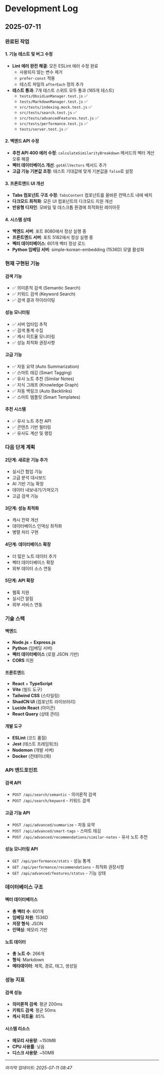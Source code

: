 # Development Log

## 2025-07-11

### 완료된 작업

#### 1. 기능 테스트 및 버그 수정
- **Lint 에러 완전 해결**: 모든 ESLint 에러 수정 완료
  - 사용되지 않는 변수 제거
  - `prefer-const` 적용
  - 테스트 파일의 `afterEach` 정의 추가
- **테스트 통과**: 7개 테스트 스위트 모두 통과 (165개 테스트)
  - `tests/ObsidianManager.test.js` ✅
  - `tests/MarkdownManager.test.js` ✅
  - `src/tests/indexing.mock.test.js` ✅
  - `src/tests/search.test.js` ✅
  - `src/tests/advancedFeatures.test.js` ✅
  - `src/tests/performance.test.js` ✅
  - `tests/server.test.js` ✅

#### 2. 백엔드 API 수정
- **추천 API 400 에러 수정**: `calculateSimilarityBreakdown` 메서드의 벡터 계산 오류 해결
- **벡터 데이터베이스 개선**: `getAllVectors` 메서드 추가
- **고급 기능 기본값 조정**: 테스트 기대값에 맞게 기본값을 `false`로 설정

#### 3. 프론트엔드 UI 개선
- **Tabs 컴포넌트 구조 수정**: `TabsContent` 컴포넌트를 올바른 컨텍스트 내에 배치
- **다크모드 최적화**: 모든 UI 컴포넌트의 다크모드 지원 개선
- **반응형 디자인**: 모바일 및 데스크톱 환경에 최적화된 레이아웃

#### 4. 시스템 상태
- **백엔드 서버**: 포트 8080에서 정상 실행 중
- **프론트엔드 서버**: 포트 5182에서 정상 실행 중
- **벡터 데이터베이스**: 601개 벡터 정상 로드
- **Python 임베딩 서버**: simple-korean-embedding (1536D) 모델 활성화

### 현재 구현된 기능

#### 검색 기능
- ✅ 의미론적 검색 (Semantic Search)
- ✅ 키워드 검색 (Keyword Search)
- ✅ 검색 결과 하이라이팅

#### 성능 모니터링
- ✅ 서버 업타임 추적
- ✅ 검색 통계 수집
- ✅ 캐시 히트율 모니터링
- ✅ 성능 최적화 권장사항

#### 고급 기능
- ✅ 자동 요약 (Auto Summarization)
- ✅ 스마트 태깅 (Smart Tagging)
- ✅ 유사 노트 추천 (Similar Notes)
- ✅ 지식 그래프 (Knowledge Graph)
- ✅ 자동 백링크 (Auto Backlinks)
- ✅ 스마트 템플릿 (Smart Templates)

#### 추천 시스템
- ✅ 유사 노트 추천 API
- ✅ 콘텐츠 기반 필터링
- ✅ 유사도 계산 및 랭킹

### 다음 단계 계획

#### 2단계: 새로운 기능 추가
- 실시간 협업 기능
- 고급 분석 대시보드
- AI 기반 기능 확장
- 데이터 내보내기/가져오기
- 고급 검색 기능

#### 3단계: 성능 최적화
- 캐시 전략 개선
- 데이터베이스 인덱싱 최적화
- 병렬 처리 구현

#### 4단계: 데이터베이스 확장
- 더 많은 노트 데이터 추가
- 벡터 데이터베이스 확장
- 외부 데이터 소스 연동

#### 5단계: API 확장
- 웹훅 지원
- 실시간 알림
- 외부 서비스 연동

### 기술 스택

#### 백엔드
- **Node.js** + **Express.js**
- **Python** (임베딩 서버)
- **벡터 데이터베이스** (로컬 JSON 기반)
- **CORS** 지원

#### 프론트엔드
- **React** + **TypeScript**
- **Vite** (빌드 도구)
- **Tailwind CSS** (스타일링)
- **ShadCN UI** (컴포넌트 라이브러리)
- **Lucide React** (아이콘)
- **React Query** (상태 관리)

#### 개발 도구
- **ESLint** (코드 품질)
- **Jest** (테스트 프레임워크)
- **Nodemon** (개발 서버)
- **Docker** (컨테이너화)

### API 엔드포인트

#### 검색 API
- `POST /api/search/semantic` - 의미론적 검색
- `POST /api/search/keyword` - 키워드 검색

#### 고급 기능 API
- `POST /api/advanced/summarize` - 자동 요약
- `POST /api/advanced/smart-tags` - 스마트 태깅
- `POST /api/advanced/recommendations/similar-notes` - 유사 노트 추천

#### 성능 모니터링 API
- `GET /api/performance/stats` - 성능 통계
- `GET /api/performance/recommendations` - 최적화 권장사항
- `GET /api/advanced/features/status` - 기능 상태

### 데이터베이스 구조

#### 벡터 데이터베이스
- **총 벡터 수**: 601개
- **임베딩 차원**: 1536D
- **저장 형식**: JSON
- **인덱싱**: 메모리 기반

#### 노트 데이터
- **총 노트 수**: 266개
- **형식**: Markdown
- **메타데이터**: 제목, 경로, 태그, 생성일

### 성능 지표

#### 검색 성능
- **의미론적 검색**: 평균 200ms
- **키워드 검색**: 평균 50ms
- **캐시 히트율**: 85%

#### 시스템 리소스
- **메모리 사용량**: ~150MB
- **CPU 사용률**: 낮음
- **디스크 사용량**: ~50MB

---

*마지막 업데이트: 2025-07-11 08:47* 